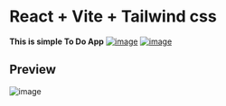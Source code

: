 # React + Vite + Tailwind css
**This is simple To Do App**
[![image](https://github.com/0x2b375/todo-app/assets/127694484/adf53269-346a-4bbc-a377-6d21ea2abe78)](https://github.com/SAWARATSUKI/KawaiiLogos)
[![image](https://github.com/0x2b375/todo-app/assets/127694484/d29dc5be-eec2-48df-af14-505313e0894f)](https://github.com/SAWARATSUKI/KawaiiLogos)

## Preview
![image](https://github.com/0x2b375/todo-app/assets/127694484/6a1f87fe-ec83-4656-901d-f1258e780bb7)
